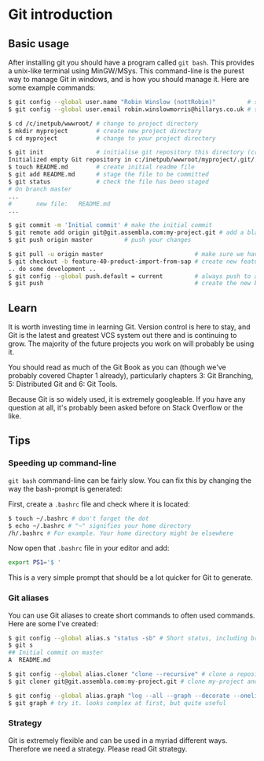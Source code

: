 Git introduction
===

Basic usage
---

After installing git you should have a program called `git bash`. This provides a unix-like terminal using MinGW/MSys. This command-line is the purest way to manage Git in windows, and is how you should manage it. Here are some example commands:

``` bash
$ git config --global user.name "Robin Winslow (nottRobin)"         # set your Git username
$ git config --global user.email robin.winslowmorris@hillarys.co.uk # set your email address

$ cd /c/inetpub/wwwroot/ # change to project directory
$ mkdir myproject        # create new project directory
$ cd myproject           # change to your project directory

$ git init               # initialise git repository this directory (create .git subdirectory)
Initialized empty Git repository in c:/inetpub/wwwroot/myproject/.git/
$ touch README.md        # create initial readme file
$ git add README.md      # stage the file to be committed
$ git status             # check the file has been staged
# On branch master
...
#       new file:   README.md
...

$ git commit -m 'Initial commit' # make the initial commit
$ git remote add origin git@git.assembla.com:my-project.git # add a blank remote repository to push to
$ git push origin master         # push your changes

$ git pull -u origin master                          # make sure we have the latest version of the code
$ git checkout -b feature-40-product-import-from-sap # create new feature branch to work on
.. do some development ..
$ git config --global push.default = current         # always push to a remote version of the current branch
$ git push                                           # create the new branch on origin remote
```

Learn
---

It is worth investing time in learning Git. Version control is here to stay, and Git is the latest and greatest VCS system out there and is continuing to grow. The majority of the future projects you work on will probably be using it.

You should read as much of the Git Book as you can (though we've probably covered Chapter 1 already), particularly chapters 3: Git Branching, 5: Distributed Git and 6: Git Tools.

Because Git is so widely used, it is extremely googleable. If you have any question at all, it's probably been asked before on Stack Overflow or the like.

Tips
---

### Speeding up command-line

`git bash` command-line can be fairly slow. You can fix this by changing the way the bash-prompt is generated:

First, create a `.bashrc` file and check where it is located:

``` bash
$ touch ~/.bashrc # don't forget the dot
$ echo ~/.bashrc # "~" signifies your home directory
/h/.bashrc # For example. Your home directory might be elsewhere
```

Now open that `.bashrc` file in your editor and add:

``` bash
export PS1='$ '
```

This is a very simple prompt that should be a lot quicker for Git to generate.

### Git aliases

You can use Git aliases to create short commands to often used commands. Here are some I've created:

``` bash
$ git config --global alias.s "status -sb" # Short status, including branch information
$ git s
## Initial commit on master
A  README.md

$ git config --global alias.cloner "clone --recursive" # clone a repository including all submodules
$ git cloner git@git.assembla.com:my-project.git # clone my-project and get submodules

$ git config --global alias.graph "log --all --graph --decorate --oneline -n30" # a coloured graph of the commit history
$ git graph # try it. looks complex at first, but quite useful
```

### Strategy

Git is extremely flexible and can be used in a myriad different ways. Therefore we need a strategy. Please read Git strategy.

